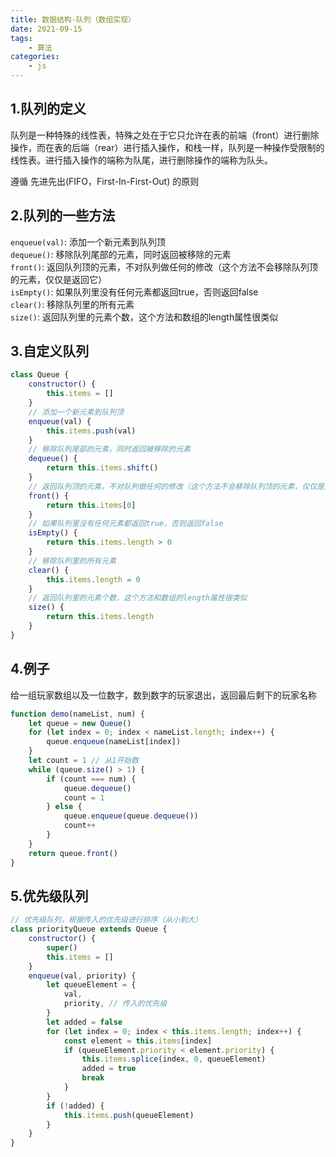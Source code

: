 ```yaml
---
title: 数据结构-队列（数组实现）
date: 2021-09-15
tags:
    - 算法
categories:
    - js
---
```


## 1.队列的定义
队列是一种特殊的线性表，特殊之处在于它只允许在表的前端（front）进行删除操作，而在表的后端（rear）进行插入操作，和栈一样，队列是一种操作受限制的线性表。进行插入操作的端称为队尾，进行删除操作的端称为队头。

遵循 先进先出(FIFO，First-In-First-Out) 的原则

## 2.队列的一些方法
`enqueue(val)`: 添加一个新元素到队列顶    
`dequeue()`: 移除队列尾部的元素，同时返回被移除的元素  
`front()`: 返回队列顶的元素，不对队列做任何的修改（这个方法不会移除队列顶的元素，仅仅是返回它）  
`isEmpty()`: 如果队列里没有任何元素都返回true，否则返回false   
`clear()`: 移除队列里的所有元素  
`size()`: 返回队列里的元素个数，这个方法和数组的length属性很类似  

## 3.自定义队列
```js
class Queue {
    constructor() {
        this.items = []
    }
    // 添加一个新元素到队列顶
    enqueue(val) {
        this.items.push(val)
    }
    // 移除队列尾部的元素，同时返回被移除的元素
    dequeue() {
        return this.items.shift()
    }
    // 返回队列顶的元素，不对队列做任何的修改（这个方法不会移除队列顶的元素，仅仅是返回它）
    front() {
        return this.items[0]
    }
    // 如果队列里没有任何元素都返回true，否则返回false
    isEmpty() {
        return this.items.length > 0
    }
    // 移除队列里的所有元素
    clear() {
        this.items.length = 0
    }
    // 返回队列里的元素个数，这个方法和数组的length属性很类似
    size() {
        return this.items.length
    }
}
```
## 4.例子
给一组玩家数组以及一位数字，数到数字的玩家退出，返回最后剩下的玩家名称
```js
function demo(nameList, num) {
    let queue = new Queue()
    for (let index = 0; index < nameList.length; index++) {
        queue.enqueue(nameList[index])
    }
    let count = 1 // 从1开始数
    while (queue.size() > 1) {
        if (count === num) {
            queue.dequeue()
            count = 1
        } else {
            queue.enqueue(queue.dequeue())
            count++
        }
    }
    return queue.front()
}
```
## 5.优先级队列
```js
// 优先级队列，根据传入的优先级进行排序（从小到大）
class priorityQueue extends Queue {
    constructor() {
        super()
        this.items = []
    }
    enqueue(val, priority) {
        let queueElement = {
            val,
            priority, // 传入的优先级
        }
        let added = false
        for (let index = 0; index < this.items.length; index++) {
            const element = this.items[index]
            if (queueElement.priority < element.priority) {
                this.items.splice(index, 0, queueElement)
                added = true
                break
            }
        }
        if (!added) {
            this.items.push(queueElement)
        }
    }
}
```